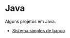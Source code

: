 # Java
 Alguns projetos em Java.

* [Sistema simples de banco](https://github.com/fysabelah/Projetos-Java/tree/main/Sistema-Simples-Banco)
